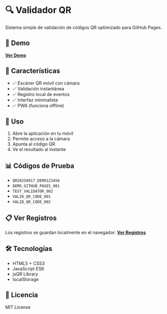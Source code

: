# 🔍 Validador QR

Sistema simple de validación de códigos QR optimizado para GitHub Pages.

## 🚀 Demo

**[Ver Demo](https://gioalber.github.io/validator/)**

## 📱 Características

- ✅ Escáner QR móvil con cámara
- ✅ Validación instantánea  
- ✅ Registro local de eventos
- ✅ Interfaz minimalista
- ✅ PWA (funciona offline)

## 🔧 Uso

1. Abre la aplicación en tu móvil
2. Permite acceso a la cámara
3. Apunta al código QR
4. Ve el resultado al instante

## 📊 Códigos de Prueba

- `QR20250917_DEMO123456`
- `DEMO_GITHUB_PAGES_001`
- `TEST_VALIDATOR_002`
- `VALID_QR_CODE_001`
- `VALID_QR_CODE_002`

## 📋 Ver Registros

Los registros se guardan localmente en el navegador:
**[Ver Registros](https://gioalber.github.io/validator/logs-local.html)**

## 🛠 Tecnologías

- HTML5 + CSS3
- JavaScript ES6
- jsQR Library
- localStorage

## 📄 Licencia

MIT License